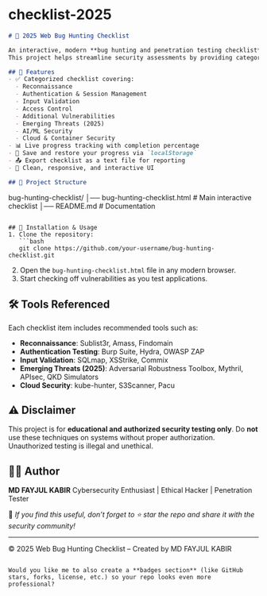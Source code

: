 # checklist-2025

```markdown
# 🐞 2025 Web Bug Hunting Checklist

An interactive, modern **bug hunting and penetration testing checklist** designed for ethical hackers, penetration testers, and security researchers.  
This project helps streamline security assessments by providing categorized checklists, tooltips with recommended tools, and progress tracking.

## 🚀 Features
- ✅ Categorized checklist covering:
  - Reconnaissance  
  - Authentication & Session Management  
  - Input Validation  
  - Access Control  
  - Additional Vulnerabilities  
  - Emerging Threats (2025)  
  - AI/ML Security  
  - Cloud & Container Security  
- 📊 Live progress tracking with completion percentage  
- 💾 Save and restore your progress via `localStorage`  
- 📤 Export checklist as a text file for reporting  
- 🎨 Clean, responsive, and interactive UI

## 📂 Project Structure
```

bug-hunting-checklist/
│── bug-hunting-checklist.html   # Main interactive checklist
│── README.md                    # Documentation

````

## 🔧 Installation & Usage
1. Clone the repository:
   ```bash
   git clone https://github.com/your-username/bug-hunting-checklist.git
````

2. Open the `bug-hunting-checklist.html` file in any modern browser.
3. Start checking off vulnerabilities as you test applications.

## 🛠️ Tools Referenced

Each checklist item includes recommended tools such as:

* **Reconnaissance**: Sublist3r, Amass, Findomain
* **Authentication Testing**: Burp Suite, Hydra, OWASP ZAP
* **Input Validation**: SQLmap, XSStrike, Commix
* **Emerging Threats (2025)**: Adversarial Robustness Toolbox, Mythril, APIsec, QKD Simulators
* **Cloud Security**: kube-hunter, S3Scanner, Pacu

## ⚠️ Disclaimer

This project is for **educational and authorized security testing only**.
Do **not** use these techniques on systems without proper authorization. Unauthorized testing is illegal and unethical.

## 👨‍💻 Author

**MD FAYJUL KABIR**
Cybersecurity Enthusiast | Ethical Hacker | Penetration Tester

📌 *If you find this useful, don’t forget to ⭐ star the repo and share it with the security community!*

---

© 2025 Web Bug Hunting Checklist – Created by MD FAYJUL KABIR

```

Would you like me to also create a **badges section** (like GitHub stars, forks, license, etc.) so your repo looks even more professional?
```
